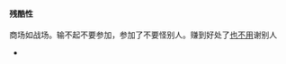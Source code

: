 
#### 残酷性

商场如战场。输不起不要参加，参加了不要怪别人。赚到好处了[也不用](https://github.com/7900ms/000nottheater_deserted_systemlibrary/blob/master/supplementary/chain-真实惠会导致赚更多钱.md)谢别人



-
